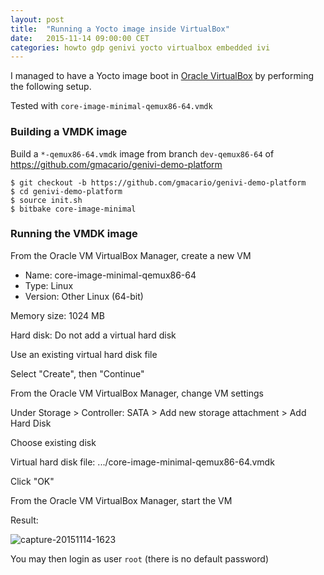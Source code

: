 ```yaml
---
layout: post
title:  "Running a Yocto image inside VirtualBox"
date:   2015-11-14 09:00:00 CET
categories: howto gdp genivi yocto virtualbox embedded ivi
---
```


I managed to have a Yocto image boot in [Oracle VirtualBox](http://www.virtualbox.org/) by performing the following setup.

Tested with `core-image-minimal-qemux86-64.vmdk`

### Building a VMDK image

Build a `*-qemux86-64.vmdk` image from branch `dev-qemux86-64` of <https://github.com/gmacario/genivi-demo-platform>

```
$ git checkout -b https://github.com/gmacario/genivi-demo-platform
$ cd genivi-demo-platform
$ source init.sh
$ bitbake core-image-minimal
```

### Running the VMDK image

From the Oracle VM VirtualBox Manager, create a new VM

* Name: core-image-minimal-qemux86-64
* Type: Linux
* Version: Other Linux (64-bit)

Memory size: 1024 MB

Hard disk: Do not add a virtual hard disk

Use an existing virtual hard disk file

Select "Create", then "Continue"

From the Oracle VM VirtualBox Manager, change VM settings

Under Storage > Controller: SATA > Add new storage attachment > Add Hard Disk

Choose existing disk

Virtual hard disk file: .../core-image-minimal-qemux86-64.vmdk

Click "OK"

From the Oracle VM VirtualBox Manager, start the VM

Result:

![capture-20151114-1623](https://cloud.githubusercontent.com/assets/75182/11164285/225eebb2-8aec-11e5-89b6-685f0b0fd9a2.PNG)

You may then login as user `root` (there is no default password)

<!-- EOF -->
